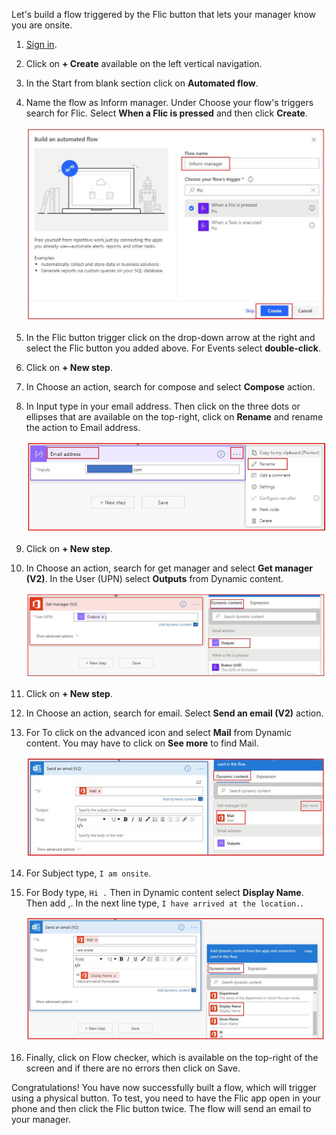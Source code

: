 Let's build a flow triggered by the Flic button that lets your manager
know you are onsite.

1.  [Sign in](https://flow.microsoft.com/?azure-portal=true).

1.  Click on **+ Create** available on the left vertical navigation.

1.  In the Start from blank section click on **Automated flow**.

1.  Name the flow as Inform manager. Under Choose your flow's triggers search for Flic. Select **When a Flic is pressed** and then click **Create**.

	![inform manager flow name](../media/inform-manager-flow-name.jpg)

1.  In the Flic button trigger click on the drop-down arrow at the right and select the Flic button you added above. For Events select **double-click**.

1.  Click on **+ New step**.

1.  In Choose an action, search for compose and select **Compose** action.

1.  In Input type in your email address. Then click on the three dots or ellipses that are available on the top-right, click on **Rename** and rename the action to Email address.

    ![add email compose](../media/add-email-compose.jpg)

1.  Click on **+ New step**.

1. In Choose an action, search for get manager and select **Get manager (V2)**. In the User (UPN) select **Outputs** from Dynamic content.

    ![Get manager](../media/get-manager.jpg)

1. Click on **+ New step**.

1. In Choose an action, search for email. Select **Send an email (V2)** action.

1. For To click on the advanced icon and select **Mail** from Dynamic content. You may have to click on **See more** to find Mail.

    ![See more](../media/see-more.jpg)

1. For Subject type, ```I am onsite```.

1. For Body type, ```Hi .``` Then in Dynamic content select **Display Name**. Then add ,. In the next line type, ```I have arrived at the location.```.

    ![send email](../media/send-email.jpg)

16. Finally, click on Flow checker, which is available on the top-right of the screen and if there are no errors then click on Save. 

Congratulations! You have now successfully built a flow, which will trigger using a physical button. To test, you need to have the Flic app open in your phone and then click the Flic button twice. The flow will send an email to your manager.
